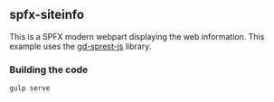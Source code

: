 ## spfx-siteinfo

This is a SPFX modern webpart displaying the web information. This example uses the [gd-sprest-js](https://gunjandatta.github.io/js) library.

### Building the code

```bash
gulp serve
```